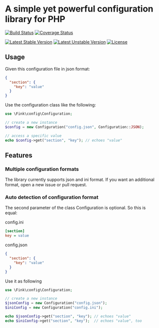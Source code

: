 # A simple yet powerful configuration library for PHP

[![Build Status](https://travis-ci.org/jannisfink/config.svg?branch=master)](https://travis-ci.org/jannisfink/config) [![Coverage Status](https://coveralls.io/repos/github/jannisfink/config/badge.svg?branch=master)](https://coveralls.io/github/jannisfink/config?branch=master)

[![Latest Stable Version](https://poser.pugx.org/fink/config/v/stable)](https://packagist.org/packages/fink/config) [![Latest Unstable Version](https://poser.pugx.org/fink/config/v/unstable)](https://packagist.org/packages/fink/config) [![License](https://poser.pugx.org/fink/config/license)](https://packagist.org/packages/fink/config)

## Usage

Given this configuration file in json format:

```json
{
  "section": {
    "key": "value"
  }
}
```

Use the configuration class like the following:

```php
use \Fink\config\Configuration;

// create a new instance
$config = new Configuration("config.json", Configuration::JSON);

// access a specific value
echo $config->get("section", "key"); // echoes "value"
```

## Features

### Multiple configuration formats

The library currently supports json and ini format. If you want an additional format, open a new issue or pull request.

### Auto detection of configuration format

The second parameter of the class Configuration is optional. So this is equal:

config.ini
```ini
[section]
key = value
```

config.json
```json
{
  "section": {
    "key": "value"
  }
}
```

Use it as following
```php
use \Fink\config\Configuration;

// create a new instance
$jsonConfig = new Configuration("config.json");
$iniConfig = new Configuration("config.ini");

echo $jsonConfig->get("section", "key"); // echoes "value"
echo $iniConfig->get("section", "key");  // echoes "value", too
```
